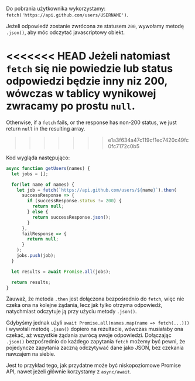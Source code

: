 
Do pobrania użytkownika wykorzystamy: `fetch('https://api.github.com/users/USERNAME')`.

Jeżeli odpowiedź zostanie zwrócona ze statusem `200`, wywołamy metodę `.json()`, aby móc odczytać javascriptowy obiekt.

<<<<<<< HEAD
Jeżeli natomiast `fetch` się nie powiedzie lub status odpowiedzi będzie inny niz 200, wówczas w tablicy wynikowej zwracamy po prostu `null`.
=======
Otherwise, if a `fetch` fails, or the response has non-200 status, we just return `null` in the resulting array.
>>>>>>> e1a3f634a47c119cf1ec7420c49fc0fc7172c0b5

Kod wygląda następująco:

```js demo
async function getUsers(names) {
  let jobs = [];

  for(let name of names) {
    let job = fetch(`https://api.github.com/users/${name}`).then(
      successResponse => {
        if (successResponse.status != 200) {
          return null;
        } else {
          return successResponse.json();
        }
      },
      failResponse => {
        return null;
      }
    );
    jobs.push(job);
  }

  let results = await Promise.all(jobs);

  return results;
}
```

Zauważ, że metoda `.then` jest dołączona bezpośrednio do `fetch`, więc nie czeka ona na kolejne żądania, lecz jak tylko otrzyma odpowiedź, natychmiast odczytuje ją przy użyciu metody `.json()`.

Gdybyśmy jednak użyli `await Promise.all(names.map(name => fetch(...)))` i wywołali metodę `.json()` dopiero na rezultacie, wówczas musiałaby ona czekać, aż wszystkie żądania zwrócą swoje odpowiedzi. Dołączając `.json()` bezpośrednio do każdego zapytania `fetch` możemy być pewni, że pojedyncze zapytania zaczną odczytywać dane jako JSON, bez czekania nawzajem na siebie.

Jest to przykład tego, jak przydatne może być niskopoziomowe Promise API, nawet jeżeli głównie korzystamy z `async/await`.
